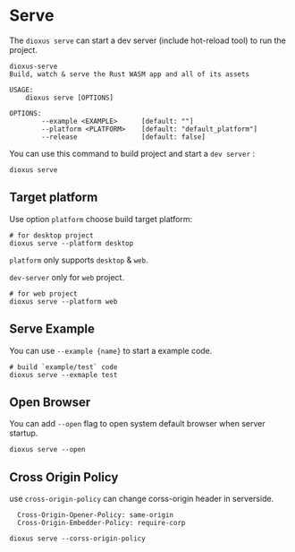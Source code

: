 # Serve

The `dioxus serve` can start a dev server (include hot-reload tool) to run the project.

```
dioxus-serve 
Build, watch & serve the Rust WASM app and all of its assets

USAGE:
    dioxus serve [OPTIONS]

OPTIONS:
        --example <EXAMPLE>      [default: ""]
        --platform <PLATFORM>    [default: "default_platform"]
        --release                [default: false]
```

You can use this command to build project and start a `dev server` :

```
dioxus serve
```

## Target platform

Use option `platform` choose build target platform:

```
# for desktop project
dioxus serve --platform desktop
```

`platform` only supports `desktop` & `web`.

`dev-server` only for `web` project.

```
# for web project
dioxus serve --platform web
```

## Serve Example

You can use `--example {name}` to start a example code.

```
# build `example/test` code
dioxus serve --exmaple test
```

## Open Browser

You can add `--open` flag to open system default browser when server startup.

```
dioxus serve --open
```


## Cross Origin Policy

use `cross-origin-policy` can change corss-origin header in serverside.

```
  Cross-Origin-Opener-Policy: same-origin
  Cross-Origin-Embedder-Policy: require-corp
```

```
dioxus serve --corss-origin-policy
```